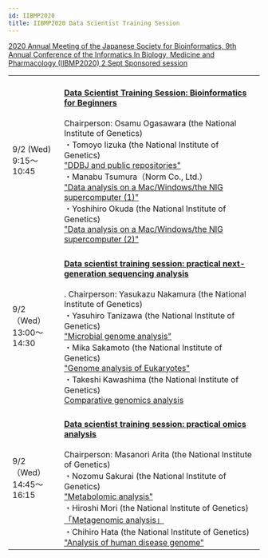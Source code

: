 ```yaml
---
id: IIBMP2020
title: IIBMP2020 Data Scientist Training Session
---
```




[2020 Annual Meeting of the Japanese Society for Bioinformatics, 9th Annual  Conference of the Informatics In Biology, Medicine and Pharmacology (IIBMP2020) 2 Sept Sponsored session](https://www.jsbi.org/iibmp2020/program/sponsor.html#sp4)

  <table>
  <tr>
  <td>  9/2 (Wed)<br />9:15〜10:45</td> 
  <td>
  <h4><a href="https://www.jsbi.org/iibmp2020/program/sponsor.html#sp4">Data Scientist Training Session: Bioinformatics for Beginners</a></h4>
  Chairperson: Osamu Ogasawara (the National Institute of Genetics)
  <br />
  ・Tomoyo Iizuka (the National Institute of Genetics)<br /><a href="https://www.youtube.com/playlist?list=PL_dbAF_dbOEr8FRWhAgWqbIxtFYkl1nSL">"DDBJ and public repositories"</a>
  <br />
  ・Manabu Tsumura（Norm Co., Ltd.）<br /><a href="https://www.youtube.com/playlist?list=PL_dbAF_dbOErF7YfAsGwGl7aikh3v1PB2">"Data analysis on a Mac/Windows/the NIG supercomputer (1)"</a>
  <br />
  ・Yoshihiro Okuda (the National Institute of Genetics)<br /><a href="https://www.youtube.com/playlist?list=PL_dbAF_dbOEorBr-so3ZFcqDMZWRCVVhB">"Data analysis on a Mac/Windows/the NIG supercomputer (2)"</a>
  </td>
  </tr>
  
  <tr>
  <td>9/2（Wed）<br />13:00〜14:30</td>
  <td>
  <h4><a href="https://www.jsbi.org/iibmp2020/program/sponsor.html#sp5">
  Data scientist training session: practical next-generation sequencing analysis</a></h4>.
  Chairperson: Yasukazu Nakamura (the National Institute of Genetics)
  <br />
  ・Yasuhiro Tanizawa (the National Institute of Genetics)<br /><a href="https://www.youtube.com/playlist?list=PL_dbAF_dbOEp58VYRT8tAQhsC0AiiaF-C">"Microbial genome analysis"</a>
  <br />
  ・Mika Sakamoto (the National Institute of Genetics)<br /><a href="https://www.youtube.com/playlist?list=PL_dbAF_dbOEq0NeuFp1N6La5K1HRQb710">"Genome analysis of Eukaryotes"</a>
  <br />
  ・Takeshi Kawashima (the National Institute of Genetics)<br /><a href="https://www.youtube.com/playlist?list=PL_dbAF_dbOEq-K3ROBWCDediHoNv_e0Fy">Comparative genomics analysis</a>
  </td>
  </tr>
  
  <tr>
  <td>9/2（Wed）<br />14:45〜16:15</td>
  <td>
  <h4><a href="https://www.jsbi.org/iibmp2020/program/sponsor.html#sp6">
  Data scientist training session: practical omics analysis</a></h4>
  Chairperson: Masanori Arita (the National Institute of Genetics)
  <br />
  ・Nozomu Sakurai (the National Institute of Genetics)<br /><a href="https://www.youtube.com/playlist?list=PL_dbAF_dbOEoJ4VpTVuKQRG44D5uoNtq1">"Metabolomic analysis"</a>
  <br />
  ・Hiroshi Mori (the National Institute of Genetics)<br /><a href="https://www.youtube.com/playlist?list=PL_dbAF_dbOErWEZ8QfhYPVeeN13nLg2lE">「Metagenomic analysis」</a>
  <br />
  ・Chihiro Hata (the National Institute of Genetics)<br /><a href="https://www.youtube.com/playlist?list=PL_dbAF_dbOEqlXSV_HxkOubagpzKmPopk">"Analysis of human disease genome"</a>
  </td>
  </tr>
  </table>


